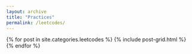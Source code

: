 ```yaml
---
layout: archive
title: "Practices"
permalink: /leetcodes/
---
```


<div class="tiles">
{% for post in site.categories.leetcodes %}
	{% include post-grid.html %}
{% endfor %}
</div><!-- /.tiles -->

